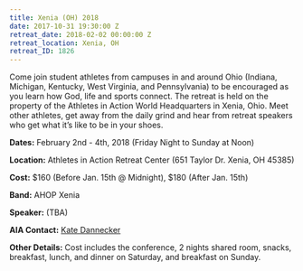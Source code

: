 ```yaml
---
title: Xenia (OH) 2018
date: 2017-10-31 19:30:00 Z
retreat_date: 2018-02-02 00:00:00 Z
retreat_location: Xenia, OH
retreat_ID: 1826
---
```


Come join student athletes from campuses in and around Ohio (Indiana, Michigan, Kentucky, West Virginia, and Pennsylvania) to be encouraged as you learn how God, life and sports connect. The retreat is held on the property of the Athletes in Action World Headquarters in Xenia, Ohio. Meet other athletes, get away from the daily grind and hear from retreat speakers who get what it’s like to be in your shoes.

**Dates:** February 2nd - 4th, 2018 (Friday Night to Sunday at Noon)

**Location:** Athletes in Action Retreat Center (651 Taylor Dr. Xenia, OH 45385)

**Cost:** $160 (Before Jan. 15th @ Midnight), $180 (After Jan. 15th)

**Band:** AHOP Xenia

**Speaker:** (TBA)

**AIA Contact:** [Kate Dannecker](https://mail.google.com/mail/?view=cm&fs=1&tf=1&to=kate.dannecker@athletesinaction.org)

**Other Details:** Cost includes the conference, 2 nights shared room, snacks, breakfast, lunch, and dinner on Saturday, and breakfast on Sunday.